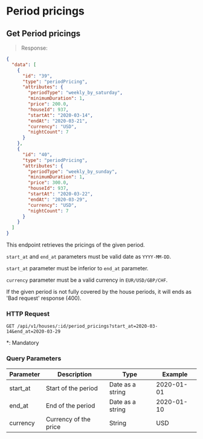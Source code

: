 # Period pricings

## Get Period pricings

> Response:

```json
{
  "data": [
    {
      "id": "39",
      "type": "periodPricing",
      "attributes": {
        "periodType": "weekly_by_saturday",
        "minimumDuration": 1,
        "price": 200.0,
        "houseId": 937,
        "startAt": "2020-03-14",
        "endAt": "2020-03-21",
        "currency": "USD",
        "nightCount": 7
      }
    },
    {
      "id": "40",
      "type": "periodPricing",
      "attributes": {
        "periodType": "weekly_by_sunday",
        "minimumDuration": 1,
        "price": 300.0,
        "houseId": 937,
        "startAt": "2020-03-22",
        "endAt": "2020-03-29",
        "currency": "USD",
        "nightCount": 7
      }
    }
  ]
}
```

This endpoint retrieves the pricings of the given period.

`start_at` and `end_at` parameters must be valid date as `YYYY-MM-DD`.

`start_at` parameter must be inferior to `end_at` parameter.

`currency` parameter must be a valid currency in `EUR/USD/GBP/CHF`.

If the given period is not fully covered by the house periods, it will ends as 'Bad request' response (400).


### HTTP Request

`GET /api/v1/houses/:id/period_pricings?start_at=2020-03-14&end_at=2020-03-29`

*: Mandatory

### Query Parameters

Parameter | Description | Type | Example
--------- | ----------- | ------- | -------
start_at | Start of the period | Date as a string | 2020-01-01
end_at | End of the period | Date as a string | 2020-01-10
currency | Currency of the price | String | USD
